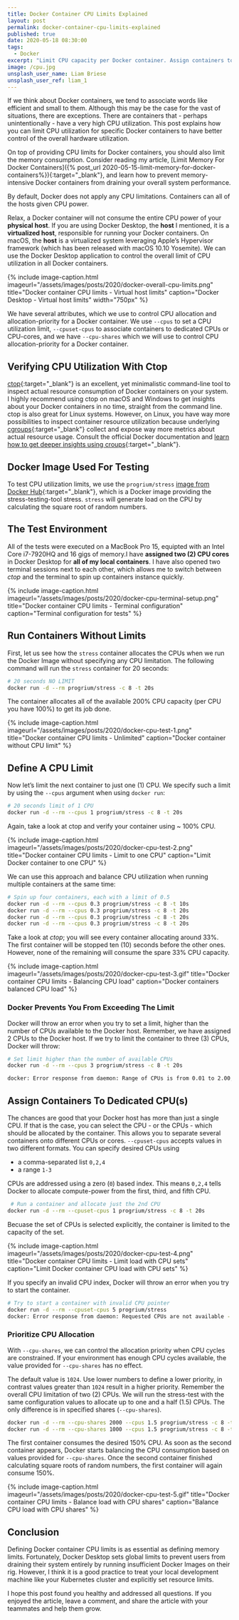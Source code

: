 ```yaml
---
title: Docker Container CPU Limits Explained
layout: post
permalink: docker-container-cpu-limits-explained
published: true
date: 2020-05-18 08:30:00
tags: 
  - Docker
excerpt: "Limit CPU capacity per Docker container. Assign containers to dedicated CPUs. Balance available CPU capacity by priority to Docker containers. Control the Docker container CPU limits now."
image: /cpu.jpg
unsplash_user_name: Liam Briese
unsplash_user_ref: liam_1
---
```


If we think about Docker containers, we tend to associate words like efficient and small to them. Although this may be the case for the vast of situations, there are exceptions. There are containers that - perhaps unintentionally -  have a very high CPU utilization. This post explains how you can limit CPU utilization for specific Docker containers to have better control of the overall hardware utilization.

On top of providing CPU limits for Docker containers, you should also limit the memory consumption. Consider reading my article, [Limit Memory For Docker Containers]({% post_url 2020-05-15-limit-memory-for-docker-containers%}){:target="_blank"}, and learn how to prevent memory-intensive Docker containers from draining your overall system performance.

By default, Docker does not apply any CPU limitations. Containers can all of the hosts given CPU power.

Relax, a Docker container will not consume the entire CPU power of your **physical host**. If you are using Docker Desktop, the **host** I mentioned, it is a **virtualized host**, responsible for running your Docker containers. On macOS, the **host** is a virtualized system leveraging Apple’s Hypervisor framework (which has been released with macOS 10.10 Yosemite). We can use the Docker Desktop application to control the overall limit of CPU utilization in all Docker containers.

{% include image-caption.html imageurl="/assets/images/posts/2020/docker-overall-cpu-limits.png"
title="Docker container CPU limits - Virtual host limits" caption="Docker Desktop - Virtual host limits" width="750px" %}

We have several attributes, which we use to control CPU allocation and allocation-priority for a Docker container. We use `--cpus` to set a CPU utilization limit, `--cpuset-cpus` to associate containers to dedicated CPUs or CPU-cores, and we have `--cpu-shares` which we will use to control CPU allocation-priority for a Docker container.

## Verifying CPU Utilization With Ctop

[ctop](https://ctop.sh/){:target="_blank"} is an excellent, yet minimalistic command-line tool to inspect actual resource consumption of Docker containers on your system. I highly recommend using ctop on macOS and Windows to get insights about your Docker containers in no time, straight from the command line. ctop is also great for Linux systems. However, on Linux, you have way more possibilities to inspect container resource utilization because underlying [cgroups](https://www.kernel.org/doc/Documentation/cgroup-v1/cgroups.txt){:target="_blank"} collect and expose way more metrics about actual resource usage. Consult the official Docker documentation and [learn how to get deeper insights using croups](https://docs.docker.com/config/containers/runmetrics/#control-groups){:target="_blank"}.

## Docker Image Used For Testing

To test CPU utilization limits, we use the `progrium/stress` [image from Docker Hub](https://hub.docker.com/r/progrium/stress/){:target="_blank"}, which is a Docker image providing the stress-testing-tool stress. `stress` will generate load on the CPU by calculating the square root of random numbers.

## The Test Environment

All of the tests were executed on a MacBook Pro 15, equipted with an Intel Core i7-7920HQ and 16 gigs of memory.I have **assigned two (2) CPU cores** in Docker Desktop for **all of my local containers**. I have also opened two terminal sessions next to each other, which allows me to switch between _ctop_ and the terminal to spin up containers instance quickly.

{% include image-caption.html imageurl="/assets/images/posts/2020/docker-cpu-terminal-setup.png"
title="Docker container CPU limits - Terminal configuration" caption="Terminal configuration for tests" %}

## Run Containers Without Limits

First, let us see how the `stress` container allocates the CPUs when we run the Docker Image without specifying any CPU limitation. The following command will run the `stress` container for 20 seconds:

```bash
# 20 seconds NO LIMIT
docker run -d --rm progrium/stress -c 8 -t 20s

```

The container allocates all of the available 200% CPU capacity (per CPU you have 100%) to get its job done.

{% include image-caption.html imageurl="/assets/images/posts/2020/docker-cpu-test-1.png"
title="Docker container CPU limits - Unlimited" caption="Docker container without CPU limit" %}

## Define A CPU Limit

Now let’s limit the next container to just one (1) CPU. We specify such a limit by using the `--cpus` argument when using `docker run`:

```bash
# 20 seconds limit of 1 CPU
docker run -d --rm --cpus 1 progrium/stress -c 8 -t 20s

```

Again, take a look at ctop and verify your container using ~ 100% CPU.

{% include image-caption.html imageurl="/assets/images/posts/2020/docker-cpu-test-2.png"
title="Docker container CPU limits - Limit to one CPU" caption="Limit Docker container to one CPU" %}

We can use this approach and balance CPU utilization when running multiple containers at the same time:

```bash
# Spin up four containers, each with a limit of 0.5
docker run -d --rm --cpus 0.3 progrium/stress -c 8 -t 10s
docker run -d --rm --cpus 0.3 progrium/stress -c 8 -t 20s
docker run -d --rm --cpus 0.3 progrium/stress -c 8 -t 20s
docker run -d --rm --cpus 0.3 progrium/stress -c 8 -t 20s

```

Take a look at _ctop_; you will see every container allocating around 33%. The first container will be stopped ten (10) seconds before the other ones. However, none of the remaining will consume the spare 33% CPU capacity.

{% include image-caption.html imageurl="/assets/images/posts/2020/docker-cpu-test-3.gif"
title="Docker container CPU limits - Balancing CPU load" caption="Docker containers balanced CPU load" %}

### Docker Prevents You From Exceeding The Limit

Docker will throw an error when you try to set a limit, higher than the number of CPUs available to the Docker host. Remember, we have assigned 2 CPUs to the Docker host. If we try to limit the container to three (3) CPUs, Docker will throw:

```bash
# Set limit higher than the number of available CPUs
docker run -d --rm --cpus 3 progrium/stress -c 8 -t 20s

docker: Error response from daemon: Range of CPUs is from 0.01 to 2.00, as there are only 2 CPUs available.

```

## Assign Containers To Dedicated CPU(s)

The chances are good that your Docker host has more than just a single CPU. If that is the case, you can select the CPU - or the CPUs - which should be allocated by the container. This allows you to separate several containers onto different CPUs or cores. `--cpuset-cpus` accepts values in two different formats. You can specify desired CPUs using

- a comma-separated list `0,2,4`
- a range `1-3`

CPUs are addressed using a zero (`0`) based index. This means `0,2,4` tells Docker to allocate compute-power from the first, third, and fifth CPU.

```bash
 # Run a container and allocate just the 2nd CPU
docker run -d --rm --cpuset-cpus 1 progrium/stress -c 8 -t 20s

```

Becuase the set of CPUs is selected explicitly, the container is limited to the capacity of the set.

{% include image-caption.html imageurl="/assets/images/posts/2020/docker-cpu-test-4.png"
title="Docker container CPU limits - Limit load with CPU sets" caption="Limit Docker container CPU load with CPU sets" %}

If you specify an invalid CPU index, Docker will throw an error when you try to start the container.

```bash
# Try to start a container with invalid CPU pointer
docker run -d --rm --cpuset-cpus 5 progrium/stress
docker: Error response from daemon: Requested CPUs are not available - requested 5, available: 0-1.

```

### Prioritize CPU Allocation

With `--cpu-shares`, we can control the allocation priority when CPU cycles are constrained. If your environment has enough CPU cycles available, the value provided for `--cpu-shares` has no effect.

The default value is `1024`. Use lower numbers to define a lower priority, in contrast values greater than `1024` result in a higher priority. Remember the overall CPU limitation of two (2) CPUs. We will run the stress-test with the same configuration values to allocate up to one and a half (1.5) CPUs. The only difference is in specified shares (`--cpu-shares`).

```bash
docker run -d --rm --cpu-shares 2000 --cpus 1.5 progrium/stress -c 8 -t 40s
docker run -d --rm --cpu-shares 1000 --cpus 1.5 progrium/stress -c 8 -t 20s

```

The first container consumes the desired 150% CPU. As soon as the second container appears, Docker starts balancing the CPU consumption based on values provided for `--cpu-shares`. Once the second container finished calculating square roots of random numbers, the first container will again consume 150%.

{% include image-caption.html imageurl="/assets/images/posts/2020/docker-cpu-test-5.gif"
title="Docker container CPU limits - Balance load with CPU shares" caption="Balance CPU load with CPU shares" %}

## Conclusion

Defining Docker container CPU limits is as essential as defining memory limits. Fortunately, Docker Desktop sets global limits to prevent users from draining their system entirely by running insufficient Docker Images on their rig. However, I think it is a good practice to treat your local development machine like your Kubernetes cluster and explicitly set resource limits.

I hope this post found you healthy and addressed all questions. If you enjoyed the article, leave a comment, and share the article with your teammates and help them grow.
